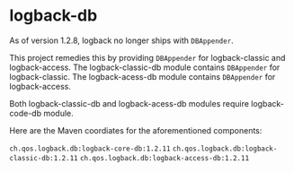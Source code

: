 # logback-db

As of version 1.2.8, logback no longer ships with `DBAppender`.

This project remedies this by providing `DBAppender` for logback-classic and logback-access.
The logback-classic-db module contains `DBAppender` for logback-classic. The logback-acess-db module contains `DBAppender` for logback-access.

Both logback-classic-db and logback-acess-db modules require logback-code-db module.

Here are the Maven coordiates for the aforementioned  components:

  `ch.qos.logback.db:logback-core-db:1.2.11`
  `ch.qos.logback.db:logback-classic-db:1.2.11`
  `ch.qos.logback.db:logback-access-db:1.2.11`
 
